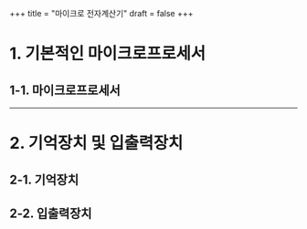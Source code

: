 +++
title = "마이크로 전자계산기"
draft = false
+++
# 1. 기본적인 마이크로프로세서
## 1-1. 마이크로프로세서

---
# 2. 기억장치 및 입출력장치
## 2-1. 기억장치
## 2-2. 입출력장치
